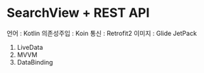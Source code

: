 # SearchView + REST API

언어 : Kotlin
의존성주입 : Koin
통신 : Retrofit2
이미지 : Glide
JetPack
 1. LiveData
 2. MVVM
 3. DataBinding

